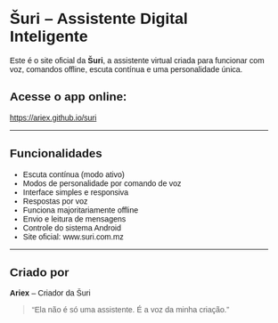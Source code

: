 <div style="max-width: 800px; margin: auto; padding: 20px; font-family: sans-serif;">
  <h1>Šuri – Assistente Digital Inteligente</h1>
  <p>Este é o site oficial da <strong>Šuri</strong>, a assistente virtual criada para funcionar com voz, comandos offline, escuta contínua e uma personalidade única.</p>

  <h2>Acesse o app online:</h2>
  <p><a href="https://ariex.github.io/suri" target="_blank">https://ariex.github.io/suri</a></p>

  <hr>

  <h2>Funcionalidades</h2>
  <ul>
    <li>Escuta contínua (modo ativo)</li>
    <li>Modos de personalidade por comando de voz</li>
    <li>Interface simples e responsiva</li>
    <li>Respostas por voz</li>
    <li>Funciona majoritariamente offline</li>
    <li>Envio e leitura de mensagens</li>
    <li>Controle do sistema Android</li>
    <li>Site oficial: www.suri.com.mz</li>
  </ul>

  <hr>

  <h2>Criado por</h2>
  <p><strong>Ariex</strong> – Criador da Šuri</p>
  <blockquote>“Ela não é só uma assistente. É a voz da minha criação.”</blockquote>
</div>
